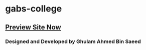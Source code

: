 # gabs-college
## [ Preview Site Now ](https://gabs-college.firebaseapp.com/)
### Designed and Developed by Ghulam Ahmed Bin Saeed
